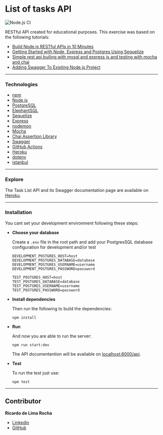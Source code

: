 # List of tasks API
![Node.js CI](https://github.com/lericardolima/tasks-list-api/workflows/Node.js%20CI/badge.svg)

RESTful API created for educational purposes. This exercise was based on the following tutorials:
* [Build Node.js RESTful APIs in 10 Minutes](https://www.codementor.io/@olatundegaruba/nodejs-restful-apis-in-10-minutes-q0sgsfhbd)
* [Getting Started with Node, Express and Postgres Using Sequelize](https://scotch.io/tutorials/getting-started-with-node-express-and-postgres-using-sequelize)
* [Simple rest api builing with mysql and express js and testing with mocha and chai](https://medium.com/@tariqul.islam.rony/simple-rest-api-builing-with-mysql-and-express-js-and-testing-with-mocha-and-chai-ed0d19f25f79)
* [Adding Swagger To Existing Node.js Project](https://blog.cloudboost.io/adding-swagger-to-existing-node-js-project-92a6624b855b)
---
### Technologies

* [npm](https://www.npmjs.com/)
* [Node.js](https://nodejs.org/en/)
* [PostgreSQL](https://www.postgresql.org/)
* [ElephantSQL](https://www.elephantsql.com/)
* [Sequelize](https://sequelize.org/)
* [Express](https://expressjs.com/pt-br/)
* [nodemon](https://nodemon.io/)
* [Mocha](https://mochajs.org/)
* [Chai Assertion Library](https://www.chaijs.com/)
* [Swagger](https://swagger.io/)
* [GitHub Actions](https://github.com/features/actions)
* [Heroku](https://dashboard.heroku.com/)
* [dotenv](https://www.npmjs.com/package/dotenv)
* [istanbul](https://istanbul.js.org/)
---
### Explore

  The Task List API and its Swagger documentation page are available on [Heroku](https://lericardolima-task-list-api.herokuapp.com/api/swagger-ui/).

---
### Installation

You cant set your development environment following these steps:

* **Choose your database**

  Create a `.env` file in the root path and add your PostgresSQL database configuration for development and/or test
  ```
  DEVELOPMENT_POSTGRES_HOST=host
  DEVELOPMENT_POSTGRES_DATABASE=database
  DEVELOPMENT_POSTGRES_USERNAME=username
  DEVELOPMENT_POSTGRES_PASSWORD=password

  TEST_POSTGRES_HOST=host
  TEST_POSTGRES_DATABASE=database
  TEST_POSTGRES_USERNAME=username
  TEST_POSTGRES_PASSWORD=password
  ```
* **Install dependencies**

  Then run the following to build the dependencies:
  ```
  npm install
  ```
* **Run**

  And now you are able to run the server:
  ```
  npm run start:dev
  ```
  The API documentantion will be available on [localhost:8000/api](http://localhost:8000/api/).
* **Test**

  To run the test just use:
  ```
  npm test
  ```
 ---
  ## Contributor
  
   **Ricardo de Lima Rocha**
  * [Linkedin](https://www.linkedin.com/in/ricardo-de-lima-rocha/)
  * [GitHub](https://github.com/lericardolima)
